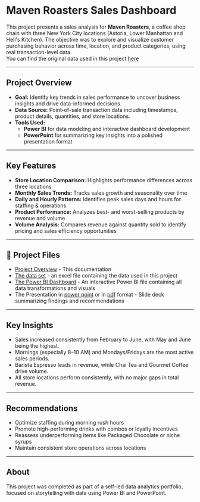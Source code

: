 # Maven Roasters Sales Dashboard
This project presents a sales analysis for **Maven Roasters**, a coffee shop chain with three New York City locations (Astoria, Lower Manhattan and Hell's Kitchen). The objective was to explore and visualize customer purchasing behavior across time, location, and product categories, using real transaction-level data.
<br> You can find the original data used in this project [here](https://mavenanalytics.io/data-playground?order=date_added%2Cdesc&search=coffee%20shop%20sales%20)

---
## Project Overview

- **Goal:** Identify key trends in sales performance to uncover business insights and drive data-informed decisions.
- **Data Source:** Point-of-sale transaction data including timestamps, product details, quantities, and store locations.
- **Tools Used:**
  - **Power BI** for data modeling and interactive dashboard development
  - **PowerPoint** for summarizing key insights into a polished presentation format

---

## Key Features

- **Store Location Comparison:** Highlights performance differences across three locations
- **Monthly Sales Trends:** Tracks sales growth and seasonality over time  
- **Daily and Hourly Patterns:** Identifies peak sales days and hours for staffing & operations 
- **Product Performance:** Analyzes best- and worst-selling products by revenue and volume  
- **Volume Analysis:** Compares revenue against quantity sold to identify pricing and sales efficiency opportunities

---

## 📁 Project Files

- [Project Overview](README.md) - This documentation
- [The data set](1_Coffee_Shop_Sales_data.xlsx) - an excel file containing the data used in this project
- [The Power BI Dashboard](Maven_Sales_Dashboard.pbix) - An interactive Power BI file containing all data transformations and visuals  
- The Presentation in [power point](Presentation.pptx) or in [pdf](Maven_Roasters_Presentation.pdf) format - Slide deck summarizing findings and recommendations

---

## Key Insights

- Sales increased consistently from February to June, with May and June being the highest.
- Mornings (especially 8–10 AM) and Mondays/Fridays are the most active sales periods.
- Barista Espresso leads in revenue, while Chai Tea and Gourmet Coffee drive volume.
- All store locations perform consistently, with no major gaps in total revenue.

---

## Recommendations

- Optimize staffing during morning rush hours  
- Promote high-performing drinks with combos or loyalty incentives  
- Reassess underperforming items like Packaged Chocolate or niche syrups  
- Maintain consistent store operations across locations

---

## About

This project was completed as part of a self-led data analytics portfolio, focused on storytelling with data using Power BI and PowerPoint.

